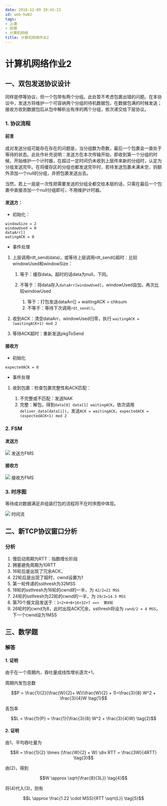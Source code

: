 ```yaml
---
date: 2018-12-09 19:43:13
id: web-hw02
tags:
- 上课
- 前端
- 计算机网络
title: 计算机网络作业2
---
```


<!-- <style>
.imgdiv {
    text-align: center;
}
.imgdiv img {
    display: inline-block;
    width: 60%;
}

.imgdiv span {
    display: block;
    font-size: 12px;
    opacity: 80%;
}
</style> -->

# 计算机网络作业2

<!--more-->

## 一、双包发送协议设计

同样是停等协议，但一个包带有两个分组。此处暂不考虑包裹出错的问题。在本协议中，发送方将维护一个可容纳两个分组的待机数据包，在数据包满的时候发送；接收方收到数据包后从包中解析出有序的两个分组，依次递交给下层协议。

### 1. 协议流程

#### 前言

成对发送分组可能存在存在的问题是，当分组数为奇数，最后一个包裹会一直处于等待的状态。此处作补充说明：发送方在本次传输开始，即收到第一个分组的时候，开始维护一个计时器，在超过一定时间仍未收到上层传来新的分组时，认定为分组发送完毕。在将缓存区的分组也都发送完毕时，若待发送包裹未满未空，则额外添加一个null的分组，并把包裹发送出去。

当然，若上一层是一次性把需要发送的分组全都交给本层的话，只需在最后一个包裹中直接添加一个null分组即可，不用维护计时器。

#### 发送方：

* 初始化：

````
windowSize = 2
windowUsed = 0
dataArr[]
watingACK = 0
````

* 事件处理

1. 上层调用rdt_send(data)，或等待上层调用rdt_send()超时：比较windowUsed和windowSize：

    1. 等于：缓存data。超时的话data为null，下同。
    2. 不等于：将data存入`dataArr[windowUsed]`，windowUsed自加，再次比较windowUsed
        
        1. 等于：打包发送dataArr[] + waitingACK + chksum
        2. 不等于：等待下次调用`rdt_send()`。

2. 收到ACK：清空dataArr，windowUsed归零，执行 `waitingACK = (waitingACK+1) mod 2`

3. 等待ACK超时：重新发送pkgToSend

#### 接收方

* 初始化

````
expectedACK = 0
````
* 事件处理

1. 收到包裹：检查包裹完整性和ACK匹配：

    1. 不完整或不匹配：发送NAK
    2. 完整：解包，得到`data[0] data[1] waitingACK`，依次调用`deliver_data(data[i])`，发送`ACK = waitingACK`，`expectedACK = (expectedACK+1) mod 2`

### 2. FSM

#### 发送方

<div class="imgdiv">
<img src="https://i.loli.net/2018/12/09/5c0cd41029caf.jpg"/>
<span>发送方FMS</span>
</div>

#### 接收方

<div class="imgdiv">
<img src="https://i.loli.net/2018/12/09/5c0cd410cc753.jpg"/>
<span>接收方FMS</span>
</div>

### 3. 时序图

等待成对数据满足并组装打包的流程将不在时序图中体现。

<div class="imgdiv">
<img src="https://i.loli.net/2018/12/09/5c0cd4eb757d0.jpg"/>
<span>时间流</span>
</div>

## 二、新TCP协议窗口分析

### 分析

1. 慢启动周期为RTT：指数增长阶段
2. 拥塞避免周期为10RTT
3. 16轮后是出现了冗余ACK，
4. 22轮后是出现了超时，cwnd设置为1
5. 第一轮传递的ssthresh为32MSS
6. 18轮的ssthresh为16轮的cwnd的一半，为 `42/2=21 MSS`
7. 24轮的ssthresh为22轮的cwnd的一半，为 `29/2=14.5 MSS`
8. 第70个报文段发送于：`1+2+4+8+16+32+7 ==>  第8轮`
9. 26轮时的cwnd为8，此时出现ACK冗余，ssthresh将设为 `cwnd/2 = 4 MSS`，下一个cwnd设为1MSS

## 三、数学题

### 解答

#### 1. 证明

由于在一个周期内，吞吐量成线性增长逐次+1，

周期内发包总数

$$P = \frac{1}{2}(\frac{W}{2}+ W)(\frac{W}{2} + 1)=\frac{3}{8} W^2 + \frac{3}{4}W \tag{1}$$

丢包率

$$L = \frac{1}{P} = \frac{1}{\frac{3}{8} W^2 + \frac{3}{4}W} \tag{2}$$

#### 2. 证明

由1，平均吞吐量为

$$R = \frac{1}{2} \times (\frac{W}{2} + W) \div RTT = \frac{3W}{4RTT} \tag{3}$$

由(2)，得到

$$W \approx \sqrt{\frac{8}{3L}} \tag{4}$$

将(4)代入(3)，则有

$$L \approx \frac{1.22 \cdot MSS}{RTT \sqrt{L}} \tag{5}$$